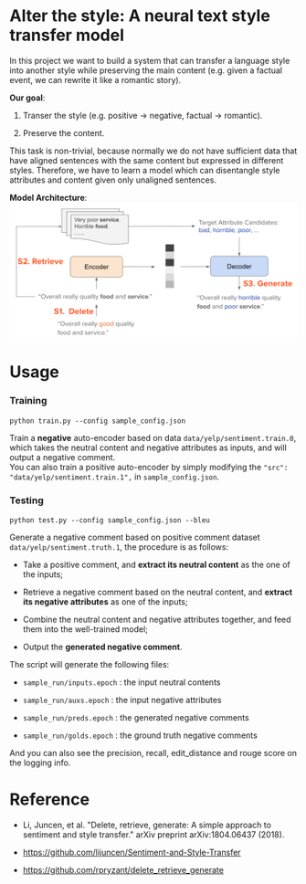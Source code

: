 # Alter the style: A neural text style transfer model
In this project we want to build a system that can transfer a language style into another style while preserving the main content (e.g. given a factual event, we can rewrite it like a romantic story). 

**Our goal**: 

1. Transer the style (e.g. positive -> negative, factual -> romantic).

2. Preserve the content.


This task is non-trivial, because normally we do not have sufficient data that have aligned sentences with the same content but expressed in different styles. Therefore, we have to learn a model which can disentangle style attributes and content given only unaligned sentences.

**Model Architecture**: 
<br>
<img src="https://github.com/ddddwy/text-style-transfer/raw/master/data/model.png">
<br>

# Usage

### Training

```
python train.py --config sample_config.json
```

Train a **negative** auto-encoder based on data `data/yelp/sentiment.train.0`, which takes the neutral content and negative attributes as inputs,
and will output a negative comment. <br>
You can also train a positive auto-encoder by simply modifying the `"src": "data/yelp/sentiment.train.1",` in `sample_config.json`.<br>


### Testing

```
python test.py --config sample_config.json --bleu
```

Generate a negative comment based on positive comment dataset `data/yelp/sentiment.truth.1`, the procedure is as follows:

* Take a positive comment, and **extract its neutral content** as the one of the inputs;

* Retrieve a negative comment based on the neutral content, and **extract its negative attributes** as one of the inputs;

* Combine the neutral content and negative attributes together, and feed them into the well-trained model;

* Output the **generated negative comment**.


The script will generate the following files:

* `sample_run/inputs.epoch` : the input neutral contents

* `sample_run/auxs.epoch` : the input negative attributes

* `sample_run/preds.epoch` : the generated negative comments

* `sample_run/golds.epoch` : the ground truth negative comments

And you can also see the precision, recall, edit_distance and rouge score on the logging info.

# Reference

* Li, Juncen, et al. "Delete, retrieve, generate: A simple approach to sentiment and style transfer." arXiv preprint arXiv:1804.06437 (2018).

* https://github.com/lijuncen/Sentiment-and-Style-Transfer

* https://github.com/rpryzant/delete_retrieve_generate
